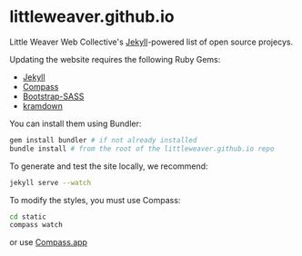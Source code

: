 littleweaver.github.io
===================

Little Weaver Web Collective's [Jekyll][]-powered list of open source projecys.

Updating the website requires the following Ruby Gems:

* [Jekyll][]
* [Compass](http://compass-style.org/)
* [Bootstrap-SASS](https://github.com/twbs/bootstrap-sass)
* [kramdown](http://kramdown.gettalong.org/)

You can install them using Bundler:

```bash
gem install bundler # if not already installed
bundle install # from the root of the littleweaver.github.io repo
```

To generate and test the site locally, we recommend:

```bash
jekyll serve --watch
```

To modify the styles, you must use Compass:

```bash
cd static
compass watch
```

or use [Compass.app](http://compass.kkbox.com/)

[Jekyll]: http://jekyllrb.com/
